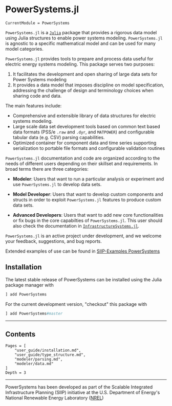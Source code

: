 # PowerSystems.jl

```@meta
CurrentModule = PowerSystems
```

`PowerSystems.jl` is a [`Julia`](http://www.julialang.org) package that provides a rigorous
data model using Julia structures to enable power systems modeling. `PowerSystems.jl` is
agnostic to a specific mathematical model and can be used for many model categories.

`PowerSystems.jl` provides tools to prepare and process data useful
for electric energy systems modeling. This package serves two purposes:

1. It facilitates the development and open sharing of large data sets for Power Systems modeling
2. It provides a data model that imposes discipline on model specification, addressing the challenge
of design and terminology choices when sharing code and data.

The main features include:

- Comprehensive and extensible library of data structures for electric systems modeling.
- Large scale data set development tools based on common text based data formats
 (PSS/e `.raw` and `.dyr`, and `MATPOWER`) and configurable tabular data (e.g. CSV)
 parsing capabilities.
- Optimized container for component data and time series supporting serialization to
portable file formats and configurable validation routines

`PowerSystems.jl` documentation and code are organized according to the needs of different
users depending on their skillset and requirements. In broad terms there are three categories:

- **Modeler**: Users that want to run a particular analysis or experiment and
use `PowerSystems.jl` to develop data sets.

- **Model Developer**: Users that want to develop custom components and structs in order
to exploit `PowerSystems.jl` features to produce custom data sets.

- **Advanced Developers**: Users that want to add new core functionalities or fix bugs in
the core capabilties of `PowerSystems.jl`. This user should also
check the documentation in [`InfrastructureSystems.jl`](https://github.com/NREL-SIIP/InfrastructureSystems.jl).

`PowerSystems.jl` is an active project under development, and we welcome your feedback,
suggestions, and bug reports.

Extended examples of use can be found in [SIIP-Examples PowerSystems](https://github.com/NREL-SIIP/SIIPExamples.jl/tree/master/notebook/PowerSystems_examples)

## Installation

The latest stable release of PowerSystems can be installed using the Julia package manager with

```Julia
] add PowerSystems
```

For the current development version, "checkout" this package with

```Julia
] add PowerSystems#master
```

------------

## Contents

```@contents
Pages = [
    "user_guide/installation.md",
    "user_guide/type_structure.md",
    "modeler/parsing.md",
    "modeler/data.md"
]
Depth = 3
```

------------
PowerSystems has been developed as part of the Scalable Integrated Infrastructure Planning
(SIIP) initiative at the U.S. Department of Energy's National Renewable Energy
Laboratory ([NREL](https://www.nrel.gov/))

